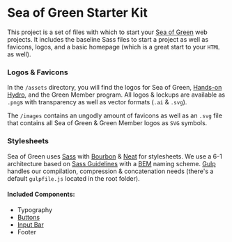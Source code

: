 # Sea of Green Starter Kit

This project is a set of files with which to start your [Sea of Green](http://sea-of-green.com) web projects. It includes the baseline Sass files to start a project as well as favicons, logos, and a basic homepage (which is a great start to your <code>HTML</code> as well).

### Logos & Favicons

In the <code>/assets</code> directory, you will find the logos for Sea of Green, [Hands-on Hydro](http://handsonhydro.tumblr.com), and the Green Member program. All logos &amp; lockups are available as <code>.png</code>s with transparency as well as vector formats (<code>.ai</code> &amp; <code>.svg</code>).

The <code>/images</code> contains an ungodly amount of favicons as well as an <code>.svg</code> file that contains all Sea of Green &amp; Green Member logos as <code>SVG</code> symbols.

### Stylesheets

Sea of Green uses [Sass](http://sass-lang.com) with [Bourbon](http://bourbon.io) &amp; [Neat](http://neat.bourbon.io) for stylesheets. We use a 6-1 architecture based on [Sass Guidelines](http://sass-guidelin.es/#architecture) with a [BEM](http://bem-info.org) naming scheme. [Gulp](http://gulpjs.com) handles our compilation, compression &amp; concatenation needs (there's a default <code>gulpfile.js</code> located in the root folder).

#### Included Components:

* Typography
* [Buttons](http://codepen.io/lowmess/full/WvYaZG/)
* [Input Bar](http://codepen.io/lowmess/full/waRoeB/)
* Footer
